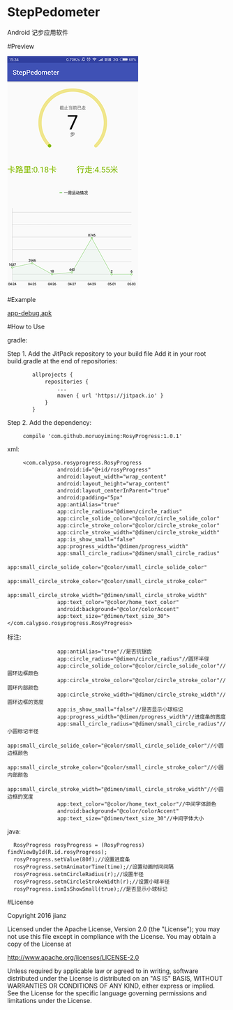 # StepPedometer
Android 记步应用软件


#Preview

![image](https://github.com/moruoyiming/StepPedometer/blob/master/pics/Screenshot_2017-05-03-15-34-47-980_com.calypso.pe.png)

#Example

[app-debug.apk](https://github.com/moruoyiming/RosyProgress/raw/master/app-debug.apk)

#How to Use

gradle:

Step 1. Add the JitPack repository to your build file
        Add it in your root build.gradle at the end of repositories:

          	allprojects {
         		repositories {
         			...
         			maven { url 'https://jitpack.io' }
         		}
         	}

Step 2. Add the dependency:

         compile 'com.github.moruoyiming:RosyProgress:1.0.1'

xml:

         <com.calypso.rosyprogress.RosyProgress
                    android:id="@+id/rosyProgress"
                    android:layout_width="wrap_content"
                    android:layout_height="wrap_content"
                    android:layout_centerInParent="true"
                    android:padding="5px"
                    app:antiAlias="true"
                    app:circle_radius="@dimen/circle_radius"
                    app:circle_solide_color="@color/circle_solide_color"
                    app:circle_stroke_color="@color/circle_stroke_color"
                    app:circle_stroke_width="@dimen/circle_stroke_width"
                    app:is_show_small="false"
                    app:progress_width="@dimen/progress_width"
                    app:small_circle_radius="@dimen/small_circle_radius"
                    app:small_circle_solide_color="@color/small_circle_solide_color"
                    app:small_circle_stroke_color="@color/small_circle_stroke_color"
                    app:small_circle_stroke_width="@dimen/small_circle_stroke_width"
                    app:text_color="@color/home_text_color"
                    android:background="@color/colorAccent"
                    app:text_size="@dimen/text_size_30"></com.calypso.rosyprogress.RosyProgress>

标注:

                    app:antiAlias="true"//是否抗锯齿
                    app:circle_radius="@dimen/circle_radius"//圆环半径
                    app:circle_solide_color="@color/circle_solide_color"//圆环边框颜色
                    app:circle_stroke_color="@color/circle_stroke_color"//圆环内部颜色
                    app:circle_stroke_width="@dimen/circle_stroke_width"//圆环边框的宽度
                    app:is_show_small="false"//是否显示小球标记
                    app:progress_width="@dimen/progress_width"//进度条的宽度
                    app:small_circle_radius="@dimen/small_circle_radius"//小圆标记半径
                    app:small_circle_solide_color="@color/small_circle_solide_color"//小圆边框颜色
                    app:small_circle_stroke_color="@color/small_circle_stroke_color"//小圆内部颜色
                    app:small_circle_stroke_width="@dimen/small_circle_stroke_width"//小圆边框的宽度
                    app:text_color="@color/home_text_color"//中间字体颜色
                    android:background="@color/colorAccent"
                    app:text_size="@dimen/text_size_30"//中间字体大小

java:

      RosyProgress rosyProgress = (RosyProgress) findViewById(R.id.rosyProgress);
      rosyProgress.setValue(80f);//设置进度条
      rosyProgress.setmAnimatorTime(time);//设置动画时间间隔
      rosyProgress.setmCircleRadius(r);//设置半径
      rosyProgress.setmCircleStrokeWidth(r);//设置小球半径
      rosyProgress.ismIsShowSmall(true);//是否显示小球标记

#License

Copyright 2016 jianz

Licensed under the Apache License, Version 2.0 (the "License");
you may not use this file except in compliance with the License.
You may obtain a copy of the License at

   http://www.apache.org/licenses/LICENSE-2.0

Unless required by applicable law or agreed to in writing, software
distributed under the License is distributed on an "AS IS" BASIS,
WITHOUT WARRANTIES OR CONDITIONS OF ANY KIND, either express or implied.
See the License for the specific language governing permissions and
limitations under the License.